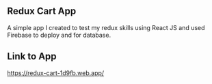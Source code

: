 ## Redux Cart App
A simple app I created to test my redux skills using React JS and used Firebase to deploy and for database.

## Link to App
https://redux-cart-1d9fb.web.app/
